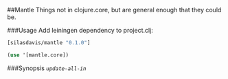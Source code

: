##Mantle
Things not in clojure.core, but are general enough that they could be.

###Usage
Add leiningen dependency to project.clj:

```clojure
[silasdavis/mantle "0.1.0"]
```

```clojure
(use '[mantle.core])
```

###Synopsis
*`update-all-in`*
